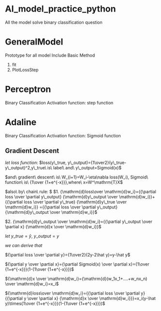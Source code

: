 # AI_model_practice_python
All the model solve binary classification question

GeneralModel
===============
Prototype for all model
Include Basic Method
1. fit
2. PlotLossStep

Perceptron
===============
Binary Classification
Activation function: step function

Adaline
===============
Binary Classification
Activation function: Sigmoid function

Gradient Descent
---------------
 $let\ loss\ function:$ $loss(y\_true, y\_output)={1\over2}(y\_true-y\_output)^2,y\_true\ is\ label\ and\ y\_output=Sigmoid(x)$

 $and\ gradient\ descent\ is\ W_{i+1}=W_i-\eta\nabla loss(W_i), Sigmoid\ function\ is\ {1\over {1+e^{-x}}},where\ x=W^\mathrm{T}X$

 $also\ by\ chain\ rule: $
 $1. {\mathrm{d}loss\over \mathrm{d}w_i}={{\partial loss \over \partial y\_output} {\mathrm{d}y\_output \over \mathrm{d}w_i}}+{{\partial loss \over \partial y\_true} {\mathrm{d}y\_true \over \mathrm{d}w_i}} ={{\partial loss \over \partial y\_output} {\mathrm{d}y\_output \over \mathrm{d}w_i}}$

 $2. {\mathrm{d}y\_output \over \mathrm{d}w_i}={{\partial y\_output \over \partial x} {\mathrm{d}x \over \mathrm{d}w_i}}$

 $let\ y\_true=\hat y,\ y\_output=y$

 $we\ can\ derive\ that$

 ${\partial loss \over \partial y}={1\over2}(2y-2\hat y)=y-\hat y$

 ${\partial y \over \partial x}={\partial Sigmoid(x) \over \partial x}={1\over {1+e^{-x}}}(1-{1\over {1+e^{-x}}})$ 

 ${\mathrm{d}x \over \mathrm{d}w_i}={\mathrm{d}(w_1x_1+....+w_nx_n) \over \mathrm{d}w_i}=x_i$

 ${\mathrm{d}loss\over \mathrm{d}w_i}={{\partial loss \over \partial y} {{\partial y \over \partial x} {\mathrm{d}x \over \mathrm{d}w_i}}}=x_i(y-\hat y)\times{1\over {1+e^{-x}}}(1-{1\over {1+e^{-x}}})$


